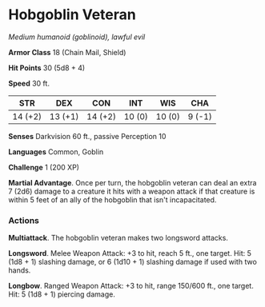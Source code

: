 # Hobgoblin Veteran
*Medium humanoid (goblinoid), lawful evil*

**Armor Class** 18 (Chain Mail, Shield)

**Hit Points** 30 (5d8 + 4)

**Speed** 30 ft.

**STR**|**DEX**|**CON**|**INT**|**WIS**|**CHA**
-------|-------|-------|-------|-------|-------
14 (+2)|13 (+1)|14 (+2)|10 (0) |10 (0) | 9 (-1)

**Senses** Darkvision 60 ft., passive Perception 10 

**Languages** Common, Goblin

**Challenge** 1 (200 XP)

**Martial Advantage**. Once per turn, the hobgoblin veteran can deal an extra 7 (2d6) damage to a creature it hits with a weapon attack if that creature is within 5 feet of an ally of the hobgoblin that isn't incapacitated.

### Actions
**Multiattack**. The hobgoblin veteran makes two longsword attacks.

**Longsword**. Melee Weapon Attack: +3 to hit, reach 5 ft., one target. Hit: 5 (1d8 + 1) slashing damage, or 6 (1d10 + 1) slashing damage if used with two hands.

**Longbow**. Ranged Weapon Attack: +3 to hit, range 150/600 ft., one target. Hit: 5 (1d8 + 1) piercing damage.
